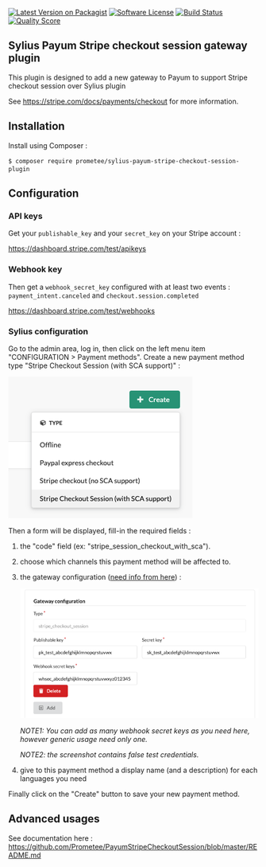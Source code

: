 [![Latest Version on Packagist][ico-version]][link-packagist]
[![Software License][ico-license]](LICENSE)
[![Build Status][ico-travis]][link-travis]
[![Quality Score][ico-code-quality]][link-code-quality]

## Sylius Payum Stripe checkout session gateway plugin

This plugin is designed to add a new gateway to Payum to support Stripe checkout session over Sylius plugin

See https://stripe.com/docs/payments/checkout for more information.

## Installation

Install using Composer :

```
$ composer require prometee/sylius-payum-stripe-checkout-session-plugin
```

## Configuration

### API keys

Get your `publishable_key` and your `secret_key` on your Stripe account :

https://dashboard.stripe.com/test/apikeys

### Webhook key
Then get a `webhook_secret_key` configured with at least two events : 
`payment_intent.canceled` and `checkout.session.completed`

https://dashboard.stripe.com/test/webhooks

### Sylius configuration

Go to the admin area, log in, then click on the left menu item "CONFIGURATION > Payment methods".
Create a new payment method type "Stripe Checkout Session (with SCA support)" :

![Create a new payment method][docs-assets-create-payment-method]

Then a form will be displayed, fill-in the required fields :

 1. the "code" field (ex: "stripe_session_checkout_with_sca").
 2. choose which channels this payment method will be affected to.
 3. the gateway configuration ([need info from here](#api-keys)) :
 
    ![Gateway Configuration][docs-assets-gateway-configuration]
    
    _NOTE1: You can add as many webhook secret keys as you need here, however generic usage need only one._
    
    _NOTE2: the screenshot contains false test credentials._
 4. give to this payment method a display name (and a description) for each languages you need
 
 Finally click on the "Create" button to save your new payment method.

## Advanced usages

See documentation here : https://github.com/Prometee/PayumStripeCheckoutSession/blob/master/README.md

[docs-assets-create-payment-method]: docs/assets/create-payment-method.png
[docs-assets-gateway-configuration]: docs/assets/gateway-configuration.png

[ico-version]: https://img.shields.io/packagist/v/Prometee/sylius-payum-stripe-checkout-session-plugin.svg?style=flat-square
[ico-license]: https://img.shields.io/badge/license-MIT-brightgreen.svg?style=flat-square
[ico-travis]: https://img.shields.io/travis/Prometee/SyliusPayumStripeCheckoutSessionPlugin/master.svg?style=flat-square
[ico-code-quality]: https://img.shields.io/scrutinizer/g/Prometee/SyliusPayumStripeCheckoutSessionPlugin.svg?style=flat-square

[link-packagist]: https://packagist.org/packages/prometee/sylius-payum-stripe-checkout-session-plugin
[link-travis]: https://travis-ci.org/Prometee/PayumStripeCheckoutSessionPlugin
[link-scrutinizer]: https://scrutinizer-ci.com/g/Prometee/SyliusPayumStripeCheckoutSessionPlugin/code-structure
[link-code-quality]: https://scrutinizer-ci.com/g/Prometee/SyliusPayumStripeCheckoutSessionPlugin
